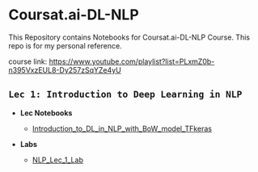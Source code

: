 # Coursat.ai-DL-NLP

This Repository contains Notebooks for Coursat.ai-DL-NLP Course.
This repo is for my personal reference.

course link: <https://www.youtube.com/playlist?list=PLxmZ0b-n395VxzEUL8-Dy257zSqYZe4yU>

## `Lec 1: Introduction to Deep Learning in NLP`

* **Lec Notebooks**
  * [Introduction_to_DL_in_NLP_with_BoW_model_TFkeras](https://github.com/MohamedBadwy360/Coursat.ai-DL-NLP/blob/main/Lec%201%20Introduction%20to%20Deep%20Learning%20in%20NLP/Introduction_to_DL_in_NLP_with_BoW_model_TFkeras.ipynb)
  
* **Labs**
  * [NLP_Lec_1_Lab](https://github.com/MohamedBadwy360/Coursat.ai-DL-NLP/blob/main/Lec%201%20Introduction%20to%20Deep%20Learning%20in%20NLP/NLP_Lec_1_Lab.ipynb)
